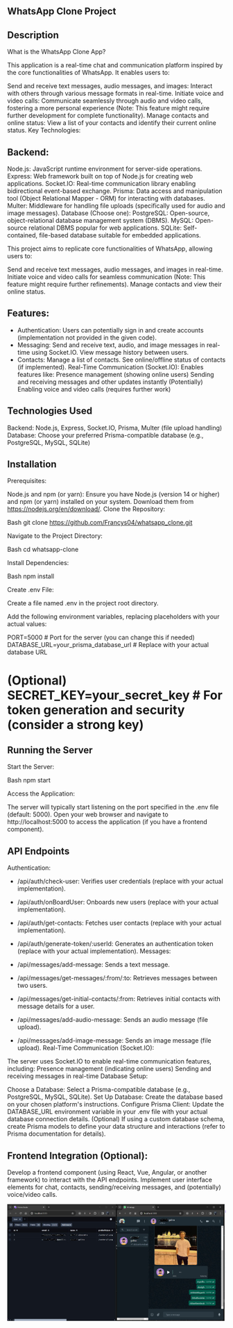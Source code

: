 ## WhatsApp Clone Project

## Description

What is the WhatsApp Clone App?

This application is a real-time chat and communication platform inspired by the core functionalities of WhatsApp. It enables users to:

Send and receive text messages, audio messages, and images: Interact with others through various message formats in real-time.
Initiate voice and video calls: Communicate seamlessly through audio and video calls, fostering a more personal experience (Note: This feature might require further development for complete functionality).
Manage contacts and online status: View a list of your contacts and identify their current online status.
Key Technologies:

## Backend:

Node.js: JavaScript runtime environment for server-side operations.
Express: Web framework built on top of Node.js for creating web applications.
Socket.IO: Real-time communication library enabling bidirectional event-based exchange.
Prisma: Data access and manipulation tool (Object Relational Mapper - ORM) for interacting with databases.
Multer: Middleware for handling file uploads (specifically used for audio and image messages).
Database (Choose one):
PostgreSQL: Open-source, object-relational database management system (DBMS).
MySQL: Open-source relational DBMS popular for web applications.
SQLite: Self-contained, file-based database suitable for embedded applications.

This project aims to replicate core functionalities of WhatsApp, allowing users to:

Send and receive text messages, audio messages, and images in real-time.
Initiate voice and video calls for seamless communication (Note: This feature might require further refinements).
Manage contacts and view their online status.

## Features:

- Authentication: Users can potentially sign in and create accounts (implementation not provided in the given code).
- Messaging:
  Send and receive text, audio, and image messages in real-time using Socket.IO.
  View message history between users.
- Contacts:
  Manage a list of contacts.
  See online/offline status of contacts (if implemented).
  Real-Time Communication (Socket.IO):
  Enables features like:
  Presence management (showing online users)
  Sending and receiving messages and other updates instantly
  (Potentially) Enabling voice and video calls (requires further work)

## Technologies Used

Backend: Node.js, Express, Socket.IO, Prisma, Multer (file upload handling)
Database: Choose your preferred Prisma-compatible database (e.g., PostgreSQL, MySQL, SQLite)

## Installation

Prerequisites:

Node.js and npm (or yarn): Ensure you have Node.js (version 14 or higher) and npm (or yarn) installed on your system. Download them from https://nodejs.org/en/download/.
Clone the Repository:

Bash
git clone https://github.com/Francys04/whatsapp_clone.git

Navigate to the Project Directory:

Bash
cd whatsapp-clone

Install Dependencies:

Bash
npm install

Create .env File:

Create a file named .env in the project root directory.

Add the following environment variables, replacing placeholders with your actual values:

PORT=5000 # Port for the server (you can change this if needed)
DATABASE_URL=your_prisma_database_url # Replace with your actual database URL

# (Optional) SECRET_KEY=your_secret_key # For token generation and security (consider a strong key)

## Running the Server

Start the Server:

Bash
npm start

Access the Application:

The server will typically start listening on the port specified in the .env file (default: 5000).
Open your web browser and navigate to http://localhost:5000 to access the application (if you have a frontend component).

## API Endpoints

Authentication:

- /api/auth/check-user: Verifies user credentials (replace with your actual implementation).
- /api/auth/onBoardUser: Onboards new users (replace with your actual implementation).
- /api/auth/get-contacts: Fetches user contacts (replace with your actual implementation).
- /api/auth/generate-token/:userId: Generates an authentication token (replace with your actual implementation).
  Messages:

- /api/messages/add-message: Sends a text message.
- /api/messages/get-messages/:from/:to: Retrieves messages between two users.
- /api/messages/get-initial-contacts/:from: Retrieves initial contacts with message details for a user.
- /api/messages/add-audio-message: Sends an audio message (file upload).
- /api/messages/add-image-message: Sends an image message (file upload).
  Real-Time Communication (Socket.IO):

The server uses Socket.IO to enable real-time communication features, including:
Presence management (indicating online users)
Sending and receiving messages in real-time
Database Setup:

Choose a Database: Select a Prisma-compatible database (e.g., PostgreSQL, MySQL, SQLite).
Set Up Database: Create the database based on your chosen platform's instructions.
Configure Prisma Client:
Update the DATABASE_URL environment variable in your .env file with your actual database connection details.
(Optional) If using a custom database schema, create Prisma models to define your data structure and interactions (refer to Prisma documentation for details).

## Frontend Integration (Optional):

Develop a frontend component (using React, Vue, Angular, or another framework) to interact with the API endpoints.
Implement user interface elements for chat, contacts, sending/receiving messages, and (potentially) voice/video calls.

![Image description](Capture.JPG)
